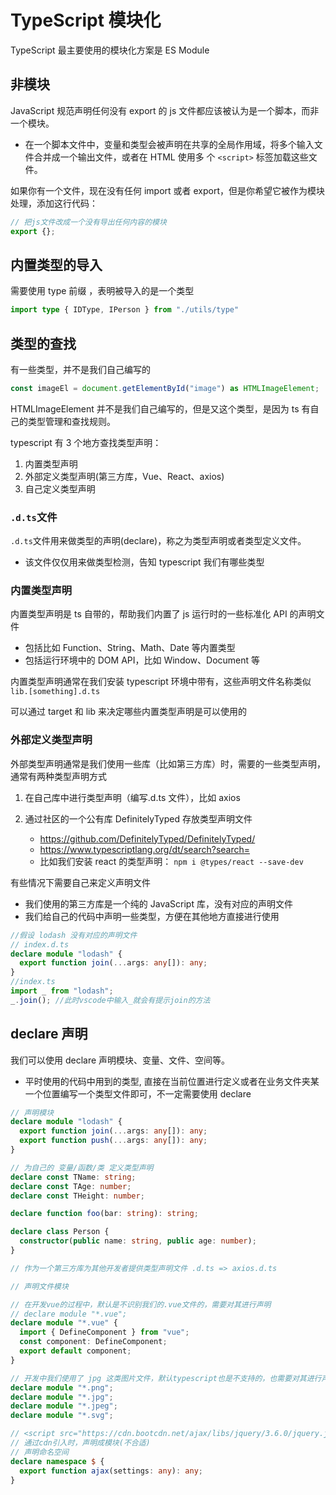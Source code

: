 # TypeScript 模块化

TypeScript 最主要使用的模块化方案是 ES Module

## 非模块

JavaScript 规范声明任何没有 export 的 js 文件都应该被认为是一个脚本，而非一个模块。

- 在一个脚本文件中，变量和类型会被声明在共享的全局作用域，将多个输入文件合并成一个输出文件，或者在 HTML 使用多
  个 `<script>` 标签加载这些文件。

如果你有一个文件，现在没有任何 import 或者 export，但是你希望它被作为模块处理，添加这行代码：

```js
// 把js文件改成一个没有导出任何内容的模块
export {};
```

## 内置类型的导入

需要使用 type 前缀 ，表明被导入的是一个类型

```ts
import type { IDType, IPerson } from "./utils/type"
```

## 类型的查找

有一些类型，并不是我们自己编写的

```ts
const imageEl = document.getElementById("image") as HTMLImageElement;
```

HTMLImageElement 并不是我们自己编写的，但是又这个类型，是因为 ts 有自己的类型管理和查找规则。

typescript 有 3 个地方查找类型声明：

1. 内置类型声明
2. 外部定义类型声明(第三方库，Vue、React、axios)
3. 自己定义类型声明

### `.d.ts`文件

`.d.ts`文件用来做类型的声明(declare)，称之为类型声明或者类型定义文件。

- 该文件仅仅用来做类型检测，告知 typescript 我们有哪些类型

### 内置类型声明

内置类型声明是 ts 自带的，帮助我们内置了 js 运行时的一些标准化 API 的声明文件

- 包括比如 Function、String、Math、Date 等内置类型
- 包括运行环境中的 DOM API，比如 Window、Document 等

内置类型声明通常在我们安装 typescript 环境中带有，这些声明文件名称类似 `lib.[something].d.ts`

可以通过 target 和 lib 来决定哪些内置类型声明是可以使用的

### 外部定义类型声明

外部类型声明通常是我们使用一些库（比如第三方库）时，需要的一些类型声明，通常有两种类型声明方式

1. 在自己库中进行类型声明（编写.d.ts 文件），比如 axios
2. 通过社区的一个公有库 DefinitelyTyped 存放类型声明文件

   - <https://github.com/DefinitelyTyped/DefinitelyTyped/>
   - <https://www.typescriptlang.org/dt/search?search=>
   - 比如我们安装 react 的类型声明： `npm i @types/react --save-dev`

有些情况下需要自己来定义声明文件

- 我们使用的第三方库是一个纯的 JavaScript 库，没有对应的声明文件
- 我们给自己的代码中声明一些类型，方便在其他地方直接进行使用

```ts
//假设 lodash 没有对应的声明文件
// index.d.ts
declare module "lodash" {
  export function join(...args: any[]): any;
}
//index.ts
import _ from "lodash";
_.join(); //此时vscode中输入_就会有提示join的方法
```

## declare 声明

我们可以使用 declare 声明模块、变量、文件、空间等。

- 平时使用的代码中用到的类型, 直接在当前位置进行定义或者在业务文件夹某一个位置编写一个类型文件即可，不一定需要使用 declare

```ts
// 声明模块
declare module "lodash" {
  export function join(...args: any[]): any;
  export function push(...args: any[]): any;
}

// 为自己的 变量/函数/类 定义类型声明
declare const TName: string;
declare const TAge: number;
declare const THeight: number;

declare function foo(bar: string): string;

declare class Person {
  constructor(public name: string, public age: number);
}

// 作为一个第三方库为其他开发者提供类型声明文件 .d.ts => axios.d.ts

// 声明文件模块

// 在开发vue的过程中，默认是不识别我们的.vue文件的，需要对其进行声明
// declare module "*.vue";
declare module "*.vue" {
  import { DefineComponent } from "vue";
  const component: DefineComponent;
  export default component;
}

// 开发中我们使用了 jpg 这类图片文件，默认typescript也是不支持的，也需要对其进行声明
declare module "*.png";
declare module "*.jpg";
declare module "*.jpeg";
declare module "*.svg";

// <script src="https://cdn.bootcdn.net/ajax/libs/jquery/3.6.0/jquery.js"></script>
// 通过cdn引入时，声明成模块(不合适)
// 声明命名空间
declare namespace $ {
  export function ajax(settings: any): any;
}
```
